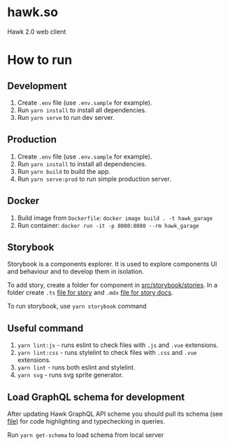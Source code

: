 # hawk.so
Hawk 2.0 web client

# How to run
## Development
1. Create `.env` file (use `.env.sample` for example).
2. Run `yarn install` to install all dependencies.
3. Run `yarn serve` to run dev server.

## Production
1. Create `.env` file (use `.env.sample` for example).
2. Run `yarn install` to install all dependencies.
3. Run `yarn build` to build the app.
4. Run `yarn serve:prod` to run simple production server.

## Docker
1. Build image from `Dockerfile`: `docker image build . -t hawk_garage`
2. Run container: `docker run -it -p 8080:8080 --rm hawk_garage`

## Storybook

Storybook is a components explorer. It is used to explore components UI and behaviour and to develop them in isolation.

To add story, create a folder for component in [src/storybook/stories](src/storybook/stories). In a folder create `.ts` [file for story](https://www.learnstorybook.com/intro-to-storybook/vue/en/simple-component/) and `.mdx` [file for story docs](https://github.com/storybookjs/storybook/tree/master/addons/docs).

To run storybook, use `yarn storybook` command

## Useful command
1. `yarn lint:js` - runs eslint to check files with `.js` and `.vue` extensions.
2. `yarn lint:css` - runs stylelint to check files with `.css` and `.vue` extensions.
2. `yarn lint` - runs both eslint and stylelint.
3. `yarn svg` - runs svg sprite generator.

## Load GraphQL schema for development

After updating Hawk GraphQL API scheme you should pull
its schema (see [file](./schema.graphql)) for code highlighting and typechecking in queries.

Run `yarn get-schema` to load schema from local server
